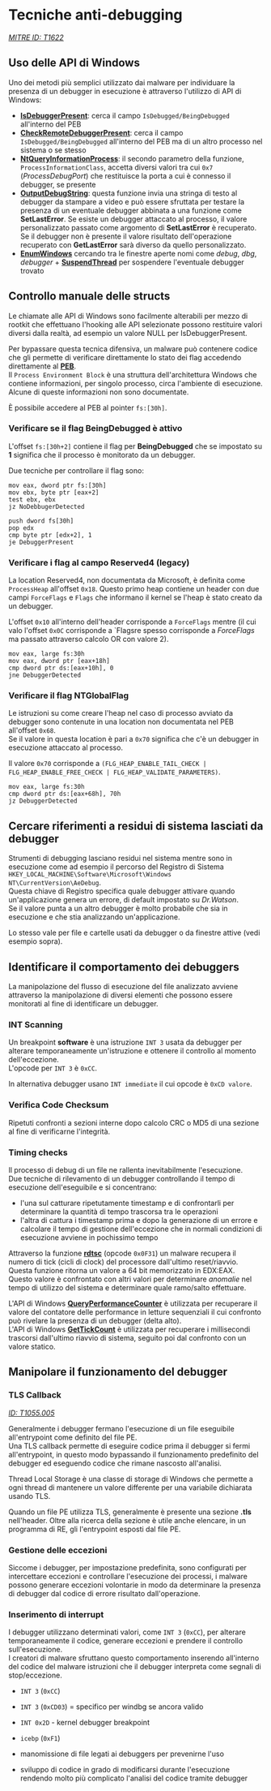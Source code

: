 # Tecniche anti-debugging  
*[MITRE ID: T1622](https://attack.mitre.org/techniques/T1622/)*

## Uso delle API di Windows

Uno dei metodi più semplici utilizzato dai malware per individuare la presenza di un debugger in esecuzione è attraverso l'utilizzo di API di Windows:
- **[IsDebuggerPresent](https://learn.microsoft.com/en-us/windows/win32/api/debugapi/nf-debugapi-isdebuggerpresent)**: cerca il campo `IsDebugged/BeingDebugged` all'interno del PEB
- **[CheckRemoteDebuggerPresent](https://learn.microsoft.com/en-us/windows/win32/api/debugapi/nf-debugapi-checkremotedebuggerpresent)**: cerca il campo `IsDebugged/BeingDebugged` all'interno del PEB ma di un altro processo nel sistema o se stesso
- **[NtQueryInformationProcess](https://learn.microsoft.com/en-us/windows/win32/api/winternl/nf-winternl-ntqueryinformationprocess)**: il secondo parametro della funzione, `ProcessInformationClass`, accetta diversi valori tra cui `0x7` (*ProcessDebugPort*) che restituisce la porta a cui è connesso il debugger, se presente
- **[OutputDebugString](https://learn.microsoft.com/en-us/windows/win32/api/debugapi/nf-debugapi-outputdebugstringw)**: questa funzione invia una stringa di testo al debugger da stampare a video e può essere sfruttata per testare la presenza di un eventuale debugger abbinata a una funzione come **SetLastError**. Se esiste un debugger attaccato al processo, il valore personalizzato passato come argomento di **SetLastError** è recuperato. Se il debugger non è presente il valore risultato dell'operazione recuperato con **GetLastError** sarà diverso da quello personalizzato.
- **[EnumWindows](https://learn.microsoft.com/it-it/windows/win32/api/winuser/nf-winuser-enumwindows)** cercando tra le finestre aperte nomi come _debug_, _dbg_, _debugger_ + **[SuspendThread](https://learn.microsoft.com/en-us/windows/win32/api/processthreadsapi/nf-processthreadsapi-suspendthread)** per sospendere l'eventuale debugger trovato

## Controllo manuale delle structs

Le chiamate alle API di Windows sono facilmente alterabili per mezzo di rootkit che effettuano l'hooking alle API selezionate possono restituire valori diversi dalla realtà, ad esempio un valore NULL per IsDebuggerPresent.  

Per bypassare questa tecnica difensiva, un malware può contenere codice che gli permette di verificare direttamente lo stato dei flag accedendo direttamente al **[PEB](https://learn.microsoft.com/en-us/windows/win32/api/winternl/ns-winternl-peb)**.  
Il `Process Environment Block` è una struttura dell'architettura Windows che contiene informazioni, per singolo processo, circa l'ambiente di esecuzione. Alcune di queste informazioni non sono documentate.  

È possibile accedere al PEB al pointer `fs:[30h]`.

### Verificare se il flag BeingDebugged è attivo

L'offset `fs:[30h+2]` contiene il flag per **BeingDebugged** che se impostato su **1** significa che il processo è monitorato da un debugger.

Due tecniche per controllare il flag sono:

```
mov eax, dword ptr fs:[30h]
mov ebx, byte ptr [eax+2]
test ebx, ebx
jz NoDebbugerDetected
```
```
push dword fs[30h]
pop edx
cmp byte ptr [edx+2], 1
je DebuggerPresent
```

### Verificare i flag al campo Reserved4 (legacy)

La location Reserved4, non documentata da Microsoft, è definita come `ProcessHeap` all'offset `0x18`. Questo primo heap contiene un header con due campi `ForceFlags` e `Flags` che informano il kernel se l'heap è stato creato da un debugger.  

L'offset `0x10` all'interno dell'header corrisponde a `ForceFlags` mentre (il cui valo l'offset `0x0C` corrisponde a `Flagsre spesso corrisponde a *ForceFlags* ma passato attraverso calcolo OR con valore 2).  

```
mov eax, large fs:30h
mov eax, dword ptr [eax+18h]
cmp dword ptr ds:[eax+10h], 0
jne DebuggerDetected
```

### Verificare il flag NTGlobalFlag

Le istruzioni su come creare l'heap nel caso di processo avviato da debugger sono contenute in una location non documentata nel PEB all'offset `0x68`.  
Se il valore in questa location è pari a `0x70` significa che c'è un debugger in esecuzione attaccato al processo.  

Il valore `0x70` corrisponde a `(FLG_HEAP_ENABLE_TAIL_CHECK | FLG_HEAP_ENABLE_FREE_CHECK | FLG_HEAP_VALIDATE_PARAMETERS)`.  

```
mov eax, large fs:30h
cmp dword ptr ds:[eax+68h], 70h
jz DebuggerDetected
```

## Cercare riferimenti a residui di sistema lasciati da debugger

Strumenti di debugging lasciano residui nel sistema mentre sono in esecuzione come ad esempio il percorso del Registro di Sistema `HKEY_LOCAL_MACHINE\Software\Microsoft\Windows NT\CurrentVersion\AeDebug`.  
Questa chiave di Registro specifica quale debugger attivare quando un'applicazione genera un errore, di default impostato su *Dr.Watson*.  
Se il valore punta a un altro debugger è molto probabile che sia in esecuzione e che stia analizzando un'applicazione.  

Lo stesso vale per file e cartelle usati da debugger o da finestre attive (vedi esempio sopra).  

## Identificare il comportamento dei debuggers

La manipolazione del flusso di esecuzione del file analizzato avviene attraverso la manipolazione di diversi elementi che possono essere monitorati al fine di identificare un debugger.

### INT Scanning

Un breakpoint **software** è una istruzione `INT 3` usata da debugger per alterare temporaneamente un'istruzione e ottenere il controllo al momento dell'eccezione.  
L'opcode per `INT 3` è `0xCC`.  

In alternativa debugger usano `INT immediate` il cui opcode è `0xCD valore`.  

### Verifica Code Checksum

Ripetuti confronti a sezioni interne dopo calcolo CRC o MD5 di una sezione al fine di verificarne l'integrità.  

### Timing checks

Il processo di debug di un file ne rallenta inevitabilmente l'esecuzione.  
Due tecniche di rilevamento di un debugger controllando il tempo di esecuzione dell'eseguibile e si concentrano:
- l'una sul catturare ripetutamente timestamp e di confrontarli per determinare la quantità di tempo trascorsa tra le operazioni
- l'altra di cattura i timestamp prima e dopo la generazione di un errore e calcolare il tempo di gestione dell'eccezione che in normali condizioni di esecuzione avviene in pochissimo tempo

Attraverso la funzione **[rdtsc](https://learn.microsoft.com/en-us/cpp/intrinsics/rdtsc?view=msvc-170)** (opcode `0x0F31`) un malware recupera il numero di tick (cicli di clock) del processore dall'ultimo reset/riavvio. Questa funzione ritorna un valore a 64 bit memorizzato in EDX:EAX.  
Questo valore è confrontato con altri valori per determinare *anomalie* nel tempo di utilizzo del sistema e determinare quale ramo/salto effettuare.  

L'API di Windows **[QueryPerformanceCounter](https://learn.microsoft.com/it-it/windows/win32/api/profileapi/nf-profileapi-queryperformancecounter)** è utilizzata per recuperare il valore del contatore delle performance in letture sequenziali il cui confronto può rivelare la presenza di un debugger (delta alto).  
L'API di Windows **[GetTickCount](https://learn.microsoft.com/en-us/windows/win32/api/sysinfoapi/nf-sysinfoapi-gettickcount)** è utilizzata per recuperare i millisecondi trascorsi dall'ultimo riavvio di sistema, seguito poi dal confronto con un valore statico.


## Manipolare il funzionamento del debugger

### TLS Callback
[*ID: T1055.005*](https://attack.mitre.org/techniques/T1055/005/)

Generalmente i debugger fermano l'esecuzione di un file eseguibile all'entrypoint come definito del file PE.  
Una TLS callback permette di eseguire codice prima il debugger si fermi all'entrypoint, in questo modo bypassando il funzionamento predefinito del debugger ed eseguendo codice che rimane nascosto all'analisi.  

Thread Local Storage è una classe di storage di Windows che permette a ogni thread di mantenere un valore differente per una variabile dichiarata usando TLS.

Quando un file PE utilizza TLS, generalmente è presente una sezione **.tls** nell'header. Oltre alla ricerca della sezione è utile anche elencare, in un programma di RE, gli l'entrypoint esposti dal file PE.  

### Gestione delle eccezioni

Siccome i debugger, per impostazione predefinita, sono configurati per intercettare eccezioni e controllare l'esecuzione dei processi, i malware possono generare eccezioni volontarie in modo da determinare la presenza di debugger dal codice di errore risultato dall'operazione.

### Inserimento di interrupt

I debugger utilizzano determinati valori, come `INT 3` (`0xCC`), per alterare temporaneamente il codice, generare eccezioni e prendere il controllo sull'esecuzione.  
I creatori di malware sfruttano questo comportamento inserendo all'interno del codice del malware istruzioni che il debugger interpreta come segnali di stop/eccezione.

- `INT 3` (`0xCC`)
- `INT 3` (`0xCD03`) = specifico per windbg se ancora valido
- `INT 0x2D` - kernel debugger breakpoint
- `icebp` (`0xF1`)



- manomissione di file legati ai debuggers per prevenirne l'uso
- sviluppo di codice in grado di modificarsi durante l'esecuzione rendendo molto più complicato l'analisi del codice tramite debugger